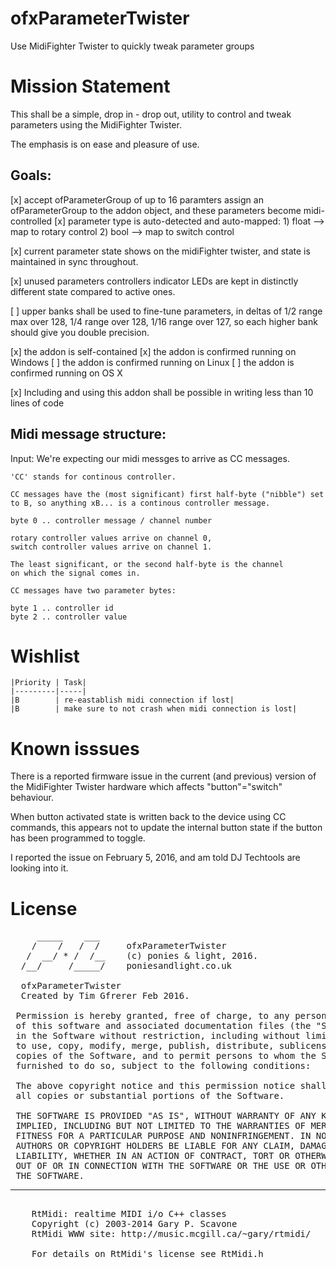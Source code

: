 # ofxParameterTwister

Use MidiFighter Twister to quickly tweak parameter groups

# Mission Statement

This shall be a simple, drop in - drop out, utility to control and tweak parameters using the MidiFighter Twister.

The emphasis is on ease and pleasure of use.

## Goals: 

[x] accept ofParameterGroup of up to 16 paramters
	assign an ofParameterGroup to the addon object, and these parameters become midi-controlled
[x] parameter type is auto-detected and auto-mapped:
	1) float --> map to rotary control
	2) bool  --> map to switch control

[x] current parameter state shows on the midiFighter twister, and state is maintained in sync throughout.

[x] unused parameters controllers indicator LEDs are kept in distinctly different state compared to active ones.

[ ] upper banks shall be used to fine-tune parameters, in deltas of 1/2 range max over 128, 1/4 range over 128, 1/16 range over 127, so each higher bank should give you double precision.

[x] the addon is self-contained
[x] the addon is confirmed running on Windows
[ ] the addon is confirmed running on Linux
[ ] the addon is confirmed running on OS X

[x] Including and using this addon shall be possible in writing less than 10 lines of code 

## Midi message structure:

Input: We're expecting our midi messges to arrive as CC messages.

	'CC' stands for continous controller.

	CC messages have the (most significant) first half-byte ("nibble") set to B, so anything xB... is a continous controller message.

	byte 0 .. controller message / channel number

	rotary controller values arrive on channel 0,
	switch controller values arrive on channel 1.

	The least significant, or the second half-byte is the channel
	on which the signal comes in.

	CC messages have two parameter bytes:

	byte 1 .. controller id
	byte 2 .. controller value


# Wishlist

	|Priority | Task|
	|---------|-----|
	|B        | re-eastablish midi connection if lost|
	|B        | make sure to not crash when midi connection is lost|

# Known isssues

There is a reported firmware issue in the current (and previous) version of the MidiFighter Twister hardware which affects "button"="switch" behaviour.

When button activated state is written back to the device using CC commands, this appears not to update the internal button state if the button has been programmed to toggle.  

I reported the issue on February 5, 2016, and am told DJ Techtools are looking into it. 

# License 

<pre>
     _____    ___     
    /    /   /  /     ofxParameterTwister
   /  __/ * /  /__    (c) ponies & light, 2016. 
  /__/     /_____/    poniesandlight.co.uk

  ofxParameterTwister
  Created by Tim Gfrerer Feb 2016.
  
 Permission is hereby granted, free of charge, to any person obtaining a copy
 of this software and associated documentation files (the "Software"), to deal
 in the Software without restriction, including without limitation the rights
 to use, copy, modify, merge, publish, distribute, sublicense, and/or sell
 copies of the Software, and to permit persons to whom the Software is
 furnished to do so, subject to the following conditions:
 
 The above copyright notice and this permission notice shall be included in
 all copies or substantial portions of the Software.
 
 THE SOFTWARE IS PROVIDED "AS IS", WITHOUT WARRANTY OF ANY KIND, EXPRESS OR
 IMPLIED, INCLUDING BUT NOT LIMITED TO THE WARRANTIES OF MERCHANTABILITY,
 FITNESS FOR A PARTICULAR PURPOSE AND NONINFRINGEMENT. IN NO EVENT SHALL THE
 AUTHORS OR COPYRIGHT HOLDERS BE LIABLE FOR ANY CLAIM, DAMAGES OR OTHER
 LIABILITY, WHETHER IN AN ACTION OF CONTRACT, TORT OR OTHERWISE, ARISING FROM,
 OUT OF OR IN CONNECTION WITH THE SOFTWARE OR THE USE OR OTHER DEALINGS IN
 THE SOFTWARE.
</pre>
---
<pre>

    RtMidi: realtime MIDI i/o C++ classes
    Copyright (c) 2003-2014 Gary P. Scavone
    RtMidi WWW site: http://music.mcgill.ca/~gary/rtmidi/

    For details on RtMidi's license see RtMidi.h
</pre>
